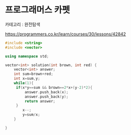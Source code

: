 # 프로그래머스 카펫

카테고리 : 완전탐색

<https://programmers.co.kr/learn/courses/30/lessons/42842>

```c++
#include <string>
#include <vector>

using namespace std;

vector<int> solution(int brown, int red) {
    vector<int> answer;
    int sum=brown+red;
    int x=sum,y;
    while(1){
     if(x*y==sum && brown==2*x+(y-2)*2){
         answer.push_back(x);
         answer.push_back(y);
         return answer;
     }
        x--;
        y=sum/x;        
    } 

}
```

